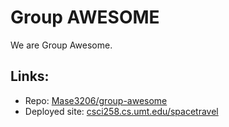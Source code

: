 # Group AWESOME

We are Group Awesome. 

## Links:
- Repo: [Mase3206/group-awesome](https://github.com/Mase3206/group-awesome/)
- Deployed site: [csci258.cs.umt.edu/spacetravel](https://csci258.cs.umt.edu/spacetravel/)